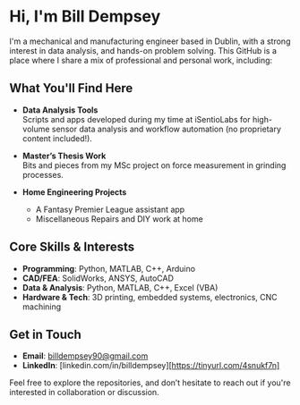 # Hi, I'm Bill Dempsey

I'm a mechanical and manufacturing engineer based in Dublin, with a strong interest in data analysis, and hands-on problem solving. This GitHub is a place where I share a mix of professional and personal work, including:

## What You'll Find Here

- **Data Analysis Tools**  
  Scripts and apps developed during my time at iSentioLabs for high-volume sensor data analysis and workflow automation (no proprietary content included!).

- **Master’s Thesis Work**  
  Bits and pieces from my MSc project on force measurement in grinding processes.

- **Home Engineering Projects**  
  - A Fantasy Premier League assistant app  
  - Miscellaneous Repairs and DIY work at home

## Core Skills & Interests

- **Programming**: Python, MATLAB, C++, Arduino  
- **CAD/FEA**: SolidWorks, ANSYS, AutoCAD 
- **Data & Analysis**: Python, MATLAB, C++, Excel (VBA)  
- **Hardware & Tech**: 3D printing, embedded systems, electronics, CNC machining  

## Get in Touch

- **Email**: billdempsey90@gmail.com  
- **LinkedIn**: [linkedin.com/in/billdempsey][https://tinyurl.com/4snukf7n]

Feel free to explore the repositories, and don’t hesitate to reach out if you're interested in collaboration or discussion.

